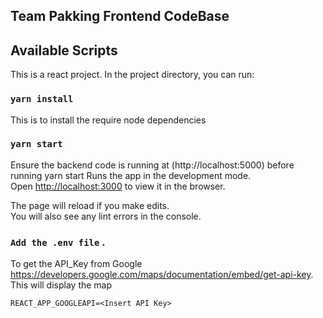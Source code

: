 ## Team Pakking Frontend CodeBase

## Available Scripts
This is a react project.
In the project directory, you can run:

### `yarn install`
This is to install the require node dependencies

### `yarn start`
Ensure the backend code is running at (http://localhost:5000) before running yarn start
Runs the app in the development mode.<br />
Open [http://localhost:3000](http://localhost:3000) to view it in the browser.

The page will reload if you make edits.<br />
You will also see any lint errors in the console.

### `Add the .env file` . 
To get the API_Key from Google  https://developers.google.com/maps/documentation/embed/get-api-key. This will display the map
```
REACT_APP_GOOGLEAPI=<Insert API Key>
```
